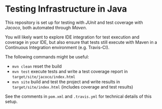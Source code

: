 # Testing Infrastructure in Java

This repository is set up for testing with _JUnit_ and test coverage with _Jacoco_, both automated through _Maven_.

You will likely want to explore IDE integration for test execution and coverage in your IDE, but also ensure that tests still execute with Maven in a Continuous Integration environment (e.g. Travis-CI).

The following commands might be useful:
* `mvn clean` reset the build
* `mvn test` execute tests and write a test coverage report in `target/site/jacoco/index.html`
* `mvn site` build and test the project and write results in `target/site/index.html` (includes coverage and test results)

See the comments in `pom.xml` and `.travis.yml` for technical details of this setup.
